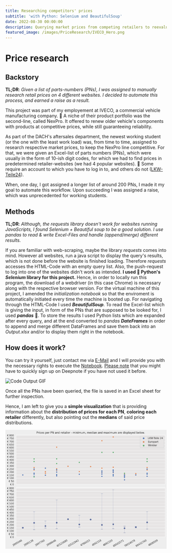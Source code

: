 ```yaml
---
title: Researching competitors' prices
subtitle: 'with Python: Selenium and BeautifulSoup'
date: 2022-08-30 00:00:00
description: Querying market prices from competing retailers to reevaluate own price positionings.
featured_image: /images/PriceResearch/IVECO_Hero.png
---
```

# Price research
## Backstory
**TL;DR**: *Given a list of parts-numbers (PNs), I was assigned to manually research retail prices on 4 different websites. I decided to automate this process, and earned a raise as a result.*

This project was part of my employement at IVECO, a commercial vehicle manufacturing company. 🚛
A niche of their product portfolio was the second-line, called NexPro. It offered to renew older vehicle's components with products at competitive prices, while still guaranteeing reliability.

As part of the DACH's aftersales department, the newest working student (or the one with the least work load) was, from time to time, assigned to research respective market prices, to keep the NexPro line competitive. For that, we were given an Excel-list of parts numbers (PNs), which were usually in the form of 10-ish digit codes, for which we had to find prices in predetermined retailer-websites (we had 4 popular websites). 🔎
Some require an account to which you have to log in to, and others do not (<a href='https://www.lkw-teile24.de/'>LKW-Teile24</a>).

When, one day, I got assigned a longer list of around 200 PNs, I made it my goal to automate this workflow. Upon succeeding I was assigned a raise, which was unprecedented for working students.

## Methods
**TL;DR**: *Although, the requests library doesn't work for websites running JavaScripts, I found Selenium + Beautiful soup to be a good solution. I use pandas to read & write Excel-Files and handle (append/merge) different results.*

If you are familiar with web-scraping, maybe the library *requests* comes into mind. However all websites, run a java script to display the query's results, which is not done before the website is finished loading. Therefore *requests* accesses the HTML-Code with an empty query list. Also, the push-request to log into one of the websites didn't work as intended.
**I used 🐍 Python's *Selenium* library for this project.** Hence, in order to locally run this program, the download of a webdriver (in this case Chrome) is necessary along with the respective browser version. For the virtual machine of this project, I amended the *initialization notebook* so that the enviroment is automatically initiated every time the machine is booted up.
For navigating through the HTML-Code I used ***BeautifulSoup***.
To read the Excel-list which is giving the input, in form of the PNs that are supposed to be looked for, I used ***pandas*** 🐼.
To store the results I used Python lists which are expanded after every query, and at the end converted to *pandas **DateFrames*** in order to append and merge different DataFrames and save them back into an *Output.xlsx* and/or to display them right in the notebook.

## How does it work?
You can try it yourself, just contact me via [E-Mail](mailto:jamoosholzer@hotmail.de) and I will provide you with the necessary rights to execute the [Notebook](https://deepnote.com/workspace/my-portfolio-jm-58009eb2-6da1-41a2-bb79-31b60e7dd847/project/Price-Research-e4545de4-2562-4c39-a1c3-3a0b212285e5). <u>Please note</u> that you might have to quickly sign up on Deepnote if you have not used it before.

![Code Output GIF](/images/PriceResearch/Scraping.gif)

Once all the PNs have been queried, the file is saved in an Excel sheet for further inspection.

Hence, I am left to give you a **simple visualization** that is providing information about the **distribution of prices for each PN**, **coloring each retailer** differently, but also pointing out the **medians** of said price distributions.

![Scatterplot and Errorbar](/images/PriceResearch/ScrapeResult.png)